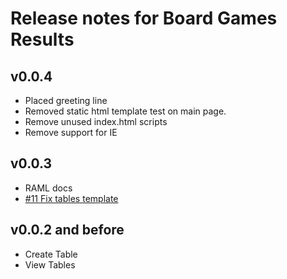Release notes for Board Games Results
====================================

v0.0.4
------------------

*   Placed greeting line
*   Removed static html template test on main page.
*   Remove unused index.html scripts
*   Remove support for IE

v0.0.3
------------------

*   RAML docs
*   [#11 Fix tables template](https://github.com/GorlifSense/Board-Games-Results/pull/11)

v0.0.2 and before
------------------

*   Create Table
*   View Tables
